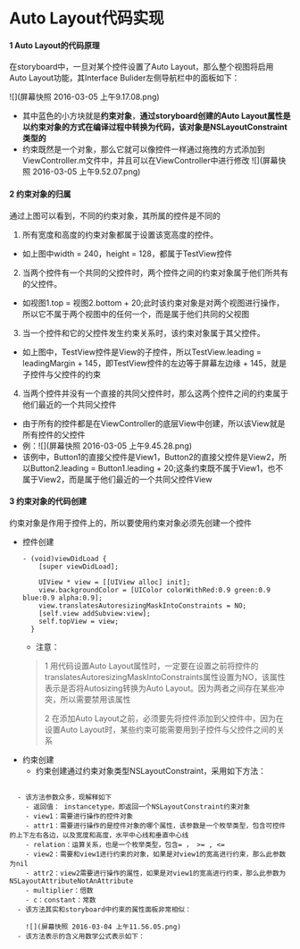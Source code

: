 #  Auto Layout代码实现

#### 1 Auto Layout的代码原理
在storyboard中，一旦对某个控件设置了Auto Layout，那么整个视图将启用Auto Layout功能，其Interface Bulider左侧导航栏中的面板如下：

![](屏幕快照 2016-03-05 上午9.17.08.png)
- 其中蓝色的小方块就是**约束对象**，**通过storyboard创建的Auto Layout属性是以约束对象的方式在编译过程中转换为代码，该对象是NSLayoutConstraint类型的**
- 约束既然是一个对象，那么它就可以像控件一样通过拖拽的方式添加到ViewController.m文件中，并且可以在ViewController中进行修改
![](屏幕快照 2016-03-05 上午9.52.07.png)
#### 2 约束对象的归属
通过上图可以看到，不同的约束对象，其所属的控件是不同的
1. 所有宽度和高度的约束对象都属于设置该宽高度的控件。
  - 如上图中width = 240，height = 128，都属于TestView控件
2. 当两个控件有一个共同的父控件时，两个控件之间的约束对象属于他们所共有的父控件。
  - 如视图1.top = 视图2.bottom + 20;此时该约束对象是对两个视图进行操作，所以它不属于两个视图中的任何一个，而是属于他们共同的父视图
3. 当一个控件和它的父控件发生约束关系时，该约束对象属于其父控件。
  - 如上图中，TestView控件是View的子控件，所以TestView.leading = leadingMargin + 145，即TestView控件的左边等于屏幕左边缘 + 145，就是子控件与父控件的约束
4. 当两个控件并没有一个直接的共同父控件时，那么这两个控件之间的约束属于他们最近的一个共同父控件
  - 由于所有的控件都是在ViewController的底层View中创建，所以该View就是所有控件的父控件
  - 例：![](屏幕快照 2016-03-05 上午9.45.28.png)  
  - 该例中，Button1的直接父控件是View1，Button2的直接父控件是View2，所以Button2.leading = Button1.leading + 20;这条约束既不属于View1，也不属于View2，而是属于他们最近的一个共同父控件View

#### 3 约束对象的代码创建
约束对象是作用于控件上的，所以要使用约束对象必须先创建一个控件
- 控件创建
  ```objc
  - (void)viewDidLoad {
      [super viewDidLoad];
    
      UIView * view = [[UIView alloc] init];
      view.backgroundColor = [UIColor colorWithRed:0.9 green:0.9 blue:0.9 alpha:0.9];
      view.translatesAutoresizingMaskIntoConstraints = NO;
      [self.view addSubview:view];
      self.topView = view;
    }
  ```
  - 注意：
  > 1 用代码设置Auto Layout属性时，一定要在设置之前将控件的translatesAutoresizingMaskIntoConstraints属性设置为NO，该属性表示是否将Autosizing转换为Auto Layout。因为两者之间存在某些冲突，所以需要禁用该属性
  >
    >2 在添加Auto Layout之前，必须要先将控件添加到父控件中，因为在设置Auto Layout时，某些约束可能需要用到子控件与父控件之间的关系
- 约束创建
  - 约束创建通过约束对象类型NSLayoutConstraint，采用如下方法：
  ```+(instancetype)constraintWithItem:(id)view1 attribute:(NSLayoutAttribute)attr1 relatedBy:(NSLayoutRelation)relation toItem:(nullable id)view2 attribute:(NSLayoutAttribute)attr2 multiplier:(CGFloat)multiplier constant:(CGFloat)c;
```
  - 该方法参数众多，现解释如下
    - 返回值： instancetype，即返回一个NSLayoutConstraint约束对象
    - view1：需要进行操作的控件对象
    - attr1：需要进行操作的是控件对象的哪个属性，该参数是一个枚举类型，包含可控件的上下左右各边，以及宽度和高度，水平中心线和垂直中心线
    - relation：运算关系，也是一个枚举类型，包含= ， >= , <= 
    - view2：需要和view1进行约束的对象，如果是对view1的宽高进行约束，那么此参数为nil
    - attr2：view2需要进行操作的属性，如果是对view1的宽高进行约束，那么此参数为NSLayoutAttributeNotAnAttribute
    - multiplier：倍数
    - c：constant：常数
  - 该方法其实和storyboard中约束的属性面板非常相似：
  
    ![](屏幕快照 2016-03-04 上午11.56.05.png)
  - 该方法表示的含义用数学公式表示如下：


